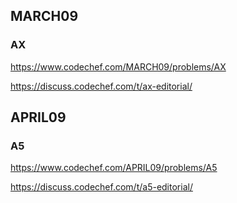 
## MARCH09
### AX
https://www.codechef.com/MARCH09/problems/AX

https://discuss.codechef.com/t/ax-editorial/







## APRIL09
### A5
https://www.codechef.com/APRIL09/problems/A5

https://discuss.codechef.com/t/a5-editorial/






